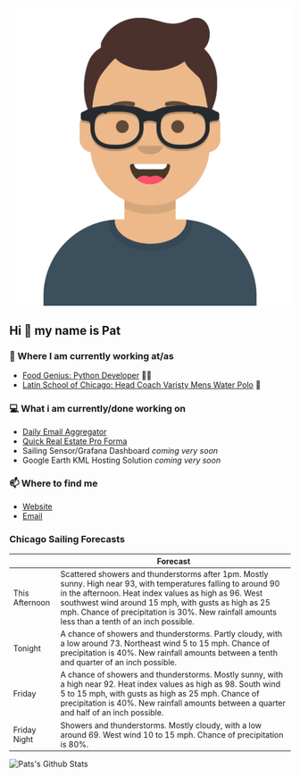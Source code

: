 [![Social banner for p-j-falconer](https://raw.githubusercontent.com/P-J-FALCONER/P-J-FALCONER/master/assets/avataaars.svg)](https://patfalconer.com/)
## Hi :wave: my name is Pat

### 💼 Where I am currently working at/as
- [Food Genius: Python Developer](https://getfoodgenius.com/) 🍔🐍
- [Latin School of Chicago: Head Coach Varisty Mens Water Polo](https://www.latinschool.org/) 🤽


### 💻 What i am currently/done working on
 - [Daily Email Aggregator](https://github.com/P-J-FALCONER/dott_daily_mail)
 - [Quick Real Estate Pro Forma](https://github.com/P-J-FALCONER/henry)
 - Sailing Sensor/Grafana Dashboard *coming very soon*
 - Google Earth KML Hosting Solution *coming very soon*

### 📫 Where to find me
 - [Website](https://patfalconer.com/)
 - [Email](mailto:patrick.j.falconer@gmail.com)


### Chicago Sailing Forecasts
|   | Forecast  |
|---|---|
| This Afternoon | Scattered showers and thunderstorms after 1pm. Mostly sunny. High near 93, with temperatures falling to around 90 in the afternoon. Heat index values as high as 96. West southwest wind around 15 mph, with gusts as high as 25 mph. Chance of precipitation is 30%. New rainfall amounts less than a tenth of an inch possible. |
| Tonight | A chance of showers and thunderstorms. Partly cloudy, with a low around 73. Northeast wind 5 to 15 mph. Chance of precipitation is 40%. New rainfall amounts between a tenth and quarter of an inch possible. |
| Friday | A chance of showers and thunderstorms. Mostly sunny, with a high near 92. Heat index values as high as 98. South wind 5 to 15 mph, with gusts as high as 25 mph. Chance of precipitation is 40%. New rainfall amounts between a quarter and half of an inch possible. |
| Friday Night | Showers and thunderstorms. Mostly cloudy, with a low around 69. West wind 10 to 15 mph. Chance of precipitation is 80%. |

![Pats's Github Stats](https://github-readme-stats.vercel.app/api?username=p-j-falconer&show_icons=true&theme=radical)
